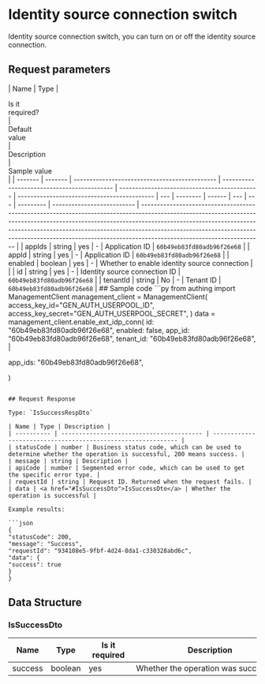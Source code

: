 # Identity source connection switch

<!--
Warning ⚠️:
Do not modify this document directly,
https://github.com/Authing/authing-docs-factory
Use this project to generate
-->

<LastUpdated />

Identity source connection switch, you can turn on or off the identity source connection.

## Request parameters

| Name    | Type    | <div style="width:80px">Is it required?</div> | <div style="width:60px">Default value</div> | <div style="width:300px">Description</div>   | <div style="width:200px">Sample value</div> |
| ------- | ------- | --------------------------------------------- | ------------------------------------------- | -------------------------------------------- | ------------------------------------------- | --- | -------- | ------ | --- | --- | --------- | -------------------------- | -------------------------------------------------------------------------------------------------------------------------------------------------------------------------------------------------------------------------------------------------------------------------------------------------------------------------------------------------------------- |
| appIds  | string  | yes                                           | -                                           | Application ID                               | `60b49eb83fd80adb96f26e68`                  |
| appId   | string  | yes                                           | -                                           | Application ID                               | `60b49eb83fd80adb96f26e68`                  |
| enabled | boolean | yes                                           | -                                           | Whether to enable identity source connection |                                             |
| id      | string  | yes                                           | -                                           | Identity source connection ID                | `60b49eb83fd80adb96f26e68`                  |     | tenantId | string | No  | -   | Tenant ID | `60b49eb83fd80adb96f26e68` | ## Sample code ```py from authing import ManagementClient management_client = ManagementClient( access_key_id="GEN_AUTH_USERPOOL_ID", access_key_secret="GEN_AUTH_USERPOOL_SECRET", ) data = management_client.enable_ext_idp_conn( id: "60b49eb83fd80adb96f26e68", enabled: false, app_id: "60b49eb83fd80adb96f26e68", tenant_id: "60b49eb83fd80adb96f26e68", |

app_ids: "60b49eb83fd80adb96f26e68",

)

````

## Request Response

Type: `IsSuccessRespDto`

| Name | Type | Description |
| ---------- | ---------------------------------------- | ------------------------------------------------------------ |
| statusCode | number | Business status code, which can be used to determine whether the operation is successful, 200 means success. |
| message | string | Description |
| apiCode | number | Segmented error code, which can be used to get the specific error type. |
| requestId | string | Request ID. Returned when the request fails. |
| data | <a href="#IsSuccessDto">IsSuccessDto</a> | Whether the operation is successful |

Example results:

```json
{
"statusCode": 200,
"message": "Success",
"requestId": "934108e5-9fbf-4d24-8da1-c330328abd6c",
"data": {
"success": true
}
}
````

## Data Structure

### <a id="IsSuccessDto"></a> IsSuccessDto

| Name    | Type    | <div style="width:80px">Is it required</div> | <div style="width:300px">Description</div> | <div style="width:200px">Example value</div> |
| ------- | ------- | -------------------------------------------- | ------------------------------------------ | -------------------------------------------- |
| success | boolean | yes                                          | Whether the operation was successful       | `true`                                       |
